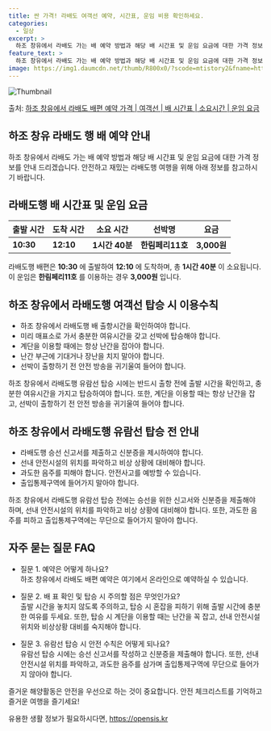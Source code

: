 ```yaml
---
title: 싼 가격! 라배도 여객선 예약, 시간표, 운임 비용 확인하세요.
categories:
  - 일상
excerpt: >
  하조 창유에서 라배도 가는 배 예약 방법과 해당 배 시간표 및 운임 요금에 대한 가격 정보를 안내 드리겠습니다. 안전하고 재밋는 라배도행 여행을 위해 아래 정보 참고하시기 바랍니다. 라배도행 배편 예약하기 👈 클릭하조 창유에서 라배도행 배 시간표출발 시간도착 시간소요 시간선박명요금10:3012:101시간 40분한림페리11호3,000원라배도행 배편 예약하기 👈 클릭하조 창유에서 라배도행 여객선 탑승 시 이용수칙하조 창유에서 라배도행 배 출항시간을 확인하여야 합니다. 미리 매표소로 가서 충분한 여유시간을 갖고 선박에 탑승해야 합니다. 계단을 이용할 때에는 항상 난간을 잡아야 합니다. 난간 부근에 기대거나 장난을 치지 말아야 합니다. 선박이 출항하기 전 안전 방송을 귀기울여 들어야 합니다.하조 창유에서 라배도..
feature_text: >
  하조 창유에서 라배도 가는 배 예약 방법과 해당 배 시간표 및 운임 요금에 대한 가격 정보를 안내 드리겠습니다. 안전하고 재밋는 라배도행 여행을 위해 아래 정보 참고하시기 바랍니다. 라배도행 배편 예약하기 👈 클릭하조 창유에서 라배도행 배 시간표출발 시간도착 시간소요 시간선박명요금10:3012:101시간 40분한림페리11호3,000원라배도행 배편 예약하기 👈 클릭하조 창유에서 라배도행 여객선 탑승 시 이용수칙하조 창유에서 라배도행 배 출항시간을 확인하여야 합니다. 미리 매표소로 가서 충분한 여유시간을 갖고 선박에 탑승해야 합니다. 계단을 이용할 때에는 항상 난간을 잡아야 합니다. 난간 부근에 기대거나 장난을 치지 말아야 합니다. 선박이 출항하기 전 안전 방송을 귀기울여 들어야 합니다.하조 창유에서 라배도..
image: https://img1.daumcdn.net/thumb/R800x0/?scode=mtistory2&fname=https%3A%2F%2Fblog.kakaocdn.net%2Fdn%2Fob9i0%2FbtsHCTxMPgu%2FLWqHN6bgPjq0BDMfR1NDz0%2Fimg.webp
---
```


![Thumbnail](https://img1.daumcdn.net/thumb/R800x0/?scode=mtistory2&fname=https%3A%2F%2Fblog.kakaocdn.net%2Fdn%2Fob9i0%2FbtsHCTxMPgu%2FLWqHN6bgPjq0BDMfR1NDz0%2Fimg.webp)

<p>출처: <a href="https://opensis.kr/entry/%ED%95%98%EC%A1%B0-%EC%B0%BD%EC%9C%A0%EC%97%90%EC%84%9C-%EB%9D%BC%EB%B0%B0%EB%8F%84-%EB%B0%B0%ED%8E%B8-%EC%98%88%EC%95%BD-%EA%B0%80%EA%B2%A9-%EC%97%AC%EA%B0%9D%EC%84%A0-%EB%B0%B0-%EC%8B%9C%EA%B0%84%ED%91%9C-%EC%86%8C%EC%9A%94%EC%8B%9C%EA%B0%84-%EC%9A%B4%EC%9E%84-%EC%9A%94%EA%B8%88" rel="dofollow">하조 창유에서 라배도 배편 예약 가격 | 여객선 | 배 시간표 | 소요시간 | 운임 요금</a> </p>

## 하조 창유 라배도 행 배 예약 안내

하조 창유에서 라배도 가는 배 예약 방법과 해당 배 시간표 및 운임 요금에 대한 가격 정보를 안내 드리겠습니다. 안전하고 재밌는 라배도행
여행을 위해 아래 정보를 참고하시기 바랍니다.

## 라배도행 배 시간표 및 운임 요금

출발 시간 | 도착 시간 | 소요 시간 | 선박명 | 요금  
---|---|---|---|---  
**10:30** | **12:10** | **1시간 40분** | **한림페리11호** | **3,000원**  
  
라배도행 배편은 **10:30** 에 출발하여 **12:10** 에 도착하며, 총 **1시간 40분** 이 소요됩니다. 이 운임은
**한림페리11호** 를 이용하는 경우 **3,000원** 입니다.

## 하조 창유에서 라배도행 여객선 탑승 시 이용수칙

  * 하조 창유에서 라배도행 배 출항시간을 확인하여야 합니다.
  * 미리 매표소로 가서 충분한 여유시간을 갖고 선박에 탑승해야 합니다.
  * 계단을 이용할 때에는 항상 난간을 잡아야 합니다.
  * 난간 부근에 기대거나 장난을 치지 말아야 합니다.
  * 선박이 출항하기 전 안전 방송을 귀기울여 들어야 합니다.

하조 창유에서 라배도행 유람선 탑승 시에는 반드시 출항 전에 출발 시간을 확인하고, 충분한 여유시간을 가지고 탑승하여야 합니다. 또한,
계단을 이용할 때는 항상 난간을 잡고, 선박이 출항하기 전 안전 방송을 귀기울여 들어야 합니다.

## 하조 창유에서 라배도행 유람선 탑승 전 안내

  * 라배도행 승선 신고서를 제출하고 신분증을 제시하여야 합니다.
  * 선내 안전시설의 위치를 파악하고 비상 상황에 대비해야 합니다.
  * 과도한 음주를 피해야 합니다. 안전사고를 예방할 수 있습니다.
  * 출입통제구역에 들어가지 말아야 합니다.

하조 창유에서 라배도행 유람선 탑승 전에는 승선을 위한 신고서와 신분증을 제출해야 하며, 선내 안전시설의 위치를 파악하고 비상 상황에
대비해야 합니다. 또한, 과도한 음주를 피하고 출입통제구역에는 무단으로 들어가지 말아야 합니다.

## 자주 묻는 질문 FAQ

  * 질문 1. 예약은 어떻게 하나요?   
하조 창유에서 라배도 배편 예약은 여기에서 온라인으로 예약하실 수 있습니다.

  * 질문 2. 배 표 확인 및 탑승 시 주의할 점은 무엇인가요?   
출발 시간을 놓치지 않도록 주의하고, 탑승 시 혼잡을 피하기 위해 출발 시간에 충분한 여유를 두세요. 또한, 탑승 시 계단을 이용할 때는
난간을 꼭 잡고, 선내 안전시설 위치와 비상상황 대비를 숙지해야 합니다.

  * 질문 3. 유람선 탑승 시 안전 수칙은 어떻게 되나요?   
유람선 탑승 시에는 승선 신고서를 작성하고 신분증을 제출해야 합니다. 또한, 선내 안전시설 위치를 파악하고, 과도한 음주를 삼가며
출입통제구역에 무단으로 들어가지 않아야 합니다.

즐거운 해양활동은 안전을 우선으로 하는 것이 중요합니다. 안전 체크리스트를 기억하고 즐거운 여행을 즐기세요!

 

유용한 생활 정보가 필요하시다면, <a href="https://opensis.kr" rel="dofollow">https://opensis.kr</a>


